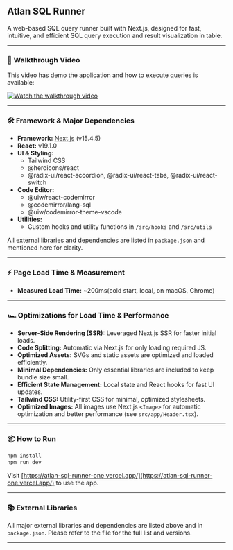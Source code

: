 ## Atlan SQL Runner

A web-based SQL query runner built with Next.js, designed for fast, intuitive, and efficient SQL query execution and result visualization in table.

---

### 🚀 Walkthrough Video

This video has demo the application and how to execute queries is available:

[![Watch the walkthrough video](https://drive.google.com/file/d/1obPVHbZcLVeGS8nvzntoFgkQir6GZ883/view?usp=sharing)](https://drive.google.com/file/d/1obPVHbZcLVeGS8nvzntoFgkQir6GZ883/view?usp=sharing)

---

### 🛠 Framework & Major Dependencies

- **Framework:** [Next.js](https://nextjs.org/) (v15.4.5)
- **React:** v19.1.0
- **UI & Styling:**
  - Tailwind CSS
  - @heroicons/react
  - @radix-ui/react-accordion, @radix-ui/react-tabs, @radix-ui/react-switch
- **Code Editor:**
  - @uiw/react-codemirror
  - @codemirror/lang-sql
  - @uiw/codemirror-theme-vscode
- **Utilities:**
  - Custom hooks and utility functions in `/src/hooks` and `/src/utils`

All external libraries and dependencies are listed in `package.json` and mentioned here for clarity.

---

### ⚡️ Page Load Time & Measurement

- **Measured Load Time:** ~200ms(cold start, local, on macOS, Chrome)

---

### 🏎 Optimizations for Load Time & Performance

- **Server-Side Rendering (SSR):** Leveraged Next.js SSR for faster initial loads.
- **Code Splitting:** Automatic via Next.js for only loading required JS.
- **Optimized Assets:** SVGs and static assets are optimized and loaded efficiently.
- **Minimal Dependencies:** Only essential libraries are included to keep bundle size small.
- **Efficient State Management:** Local state and React hooks for fast UI updates.
- **Tailwind CSS:** Utility-first CSS for minimal, optimized stylesheets.
- **Optimized Images:** All images use Next.js `<Image>` for automatic optimization and better performance (see `src/app/Header.tsx`).

---

### 📦 How to Run

```bash
npm install
npm run dev
```

Visit [https://atlan-sql-runner-one.vercel.app/](https://atlan-sql-runner-one.vercel.app/) to use the app.

---

### 📚 External Libraries

All major external libraries and dependencies are listed above and in `package.json`. Please refer to the file for the full list and versions.

---
